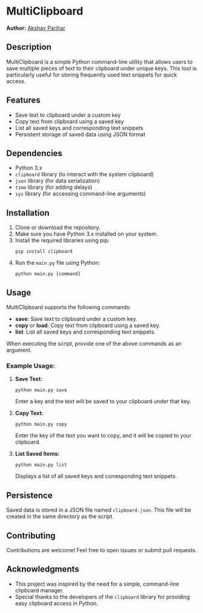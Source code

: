 # MultiClipboard

**Author:** [Akshay Parihar](https://github.com/Akshayparihar07)

## Description
MultiClipboard is a simple Python command-line utility that allows users to save multiple pieces of text to their clipboard under unique keys. This tool is particularly useful for storing frequently used text snippets for quick access.

## Features
- Save text to clipboard under a custom key
- Copy text from clipboard using a saved key
- List all saved keys and corresponding text snippets
- Persistent storage of saved data using JSON format

## Dependencies
- Python 3.x
- `clipboard` library (to interact with the system clipboard)
- `json` library (for data serialization)
- `time` library (for adding delays)
- `sys` library (for accessing command-line arguments)

## Installation
1. Clone or download the repository.
2. Make sure you have Python 3.x installed on your system.
3. Install the required libraries using pip:
   ```
   pip install clipboard
   ```
4. Run the `main.py` file using Python:
   ```
   python main.py [command]
   ```

## Usage
MultiClipboard supports the following commands:
- **save**: Save text to clipboard under a custom key.
- **copy** or **load**: Copy text from clipboard using a saved key.
- **list**: List all saved keys and corresponding text snippets.

When executing the script, provide one of the above commands as an argument.

### Example Usage:
1. **Save Text:**
   ```
   python main.py save
   ```
   Enter a key and the text will be saved to your clipboard under that key.

2. **Copy Text:**
   ```
   python main.py copy
   ```
   Enter the key of the text you want to copy, and it will be copied to your clipboard.

3. **List Saved Items:**
   ```
   python main.py list
   ```
   Displays a list of all saved keys and corresponding text snippets.

## Persistence
Saved data is stored in a JSON file named `clipboard.json`. This file will be created in the same directory as the script.

## Contributing
Contributions are welcome! Feel free to open issues or submit pull requests.

## Acknowledgments
- This project was inspired by the need for a simple, command-line clipboard manager.
- Special thanks to the developers of the `clipboard` library for providing easy clipboard access in Python.
